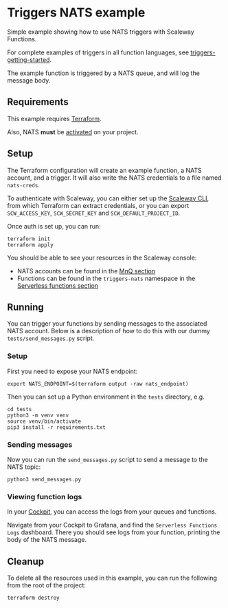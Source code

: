 # Triggers NATS example

Simple example showing how to use NATS triggers with Scaleway Functions.

For complete examples of triggers in all function languages, see [triggers-getting-started](../triggers-getting-started).

The example function is triggered by a NATS queue, and will log the message body.

## Requirements

This example requires [Terraform](https://www.scaleway.com/en/docs/tutorials/terraform-quickstart/).

Also, NATS **must** be [activated](https://www.scaleway.com/en/docs/serverless/messaging/how-to/get-started/#how-to-create-a-nats-account) on your project.

## Setup

The Terraform configuration will create an example function, a NATS account, and a trigger. It will also write the NATS credentials to a file named `nats-creds`.

To authenticate with Scaleway, you can either set up the [Scaleway CLI](https://www.scaleway.com/en/cli/), from which Terraform can extract credentials, or you can export `SCW_ACCESS_KEY`, `SCW_SECRET_KEY` and `SCW_DEFAULT_PROJECT_ID`.

Once auth is set up, you can run:

```console
terraform init
terraform apply
```

You should be able to see your resources in the Scaleway console:

- NATS accounts can be found in the [MnQ section](https://console.scaleway.com/messaging/protocols/fr-par/sqs/queues)
- Functions can be found in the `triggers-nats` namespace in the [Serverless functions section](https://console.scaleway.com/functions/namespaces)

## Running

You can trigger your functions by sending messages to the associated NATS account. Below is a description of how to do this with our dummy `tests/send_messages.py` script.

### Setup

First you need to expose your NATS endpoint:

```console
export NATS_ENDPOINT=$(terraform output -raw nats_endpoint)
```

Then you can set up a Python environment in the `tests` directory, e.g.

```console
cd tests
python3 -m venv venv
source venv/bin/activate
pip3 install -r requirements.txt
```

### Sending messages

Now you can run the `send_messages.py` script to send a message to the NATS topic:

```console
python3 send_messages.py
```

### Viewing function logs

In your [Cockpit](https://console.scaleway.com/cockpit), you can access the logs from your queues and functions.

Navigate from your Cockpit to Grafana, and find the `Serverless Functions Logs` dashboard. There you should see logs from your function, printing the body of the NATS message.

## Cleanup

To delete all the resources used in this example, you can run the following from the root of the project:

```console
terraform destroy
```
